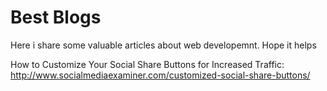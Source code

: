 # Best Blogs
Here i share some valuable articles about web developemnt. Hope it helps

How to Customize Your Social Share Buttons for Increased Traffic:
  http://www.socialmediaexaminer.com/customized-social-share-buttons/
